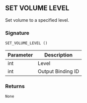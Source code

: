 ## SET VOLUME LEVEL

Set volume to a specified level.


### Signature

`SET_VOLUME_LEVEL () `


| Parameter | Description |
| --- | --- |
| int | Level |
| int | Output Binding ID |


### Returns

`None`


